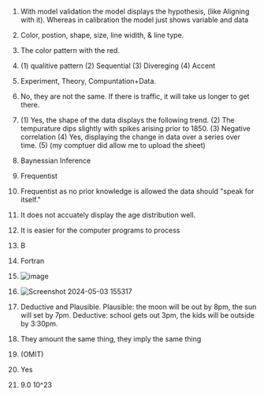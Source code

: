 1. With model validation the model displays the hypothesis, (like Aligning with it). Whereas in calibration the model just shows variable and data
2. Color, postion, shape, size, line widith, & line type.
3. The color pattern with the red.
4. (1) qualitive pattern
   (2) Sequential 
   (3) Divereging 
   (4) Accent
5. Experiment, Theory, Compuntation+Data.
6. No, they are not the same. If there is traffic, it will take us longer to get there.
7. (1) Yes, the shape of the data displays the following trend.
   (2) The tempurature dips slightly with spikes arising prior to 1850.
   (3) Negative correlation
   (4) Yes, displaying the change in data over a series over time.
   (5) (my comptuer did allow me to upload the sheet)
8. Baynessian Inference   
9. Frequentist 
10. Frequentist as no prior knowledge is allowed the data should "speak for itself."
11. It does not accuately display the age distribution well.
12. It is easier for the computer programs to process 
13. B
14. Fortran
15. ![image](https://github.com/MalykaMabom205/IDS2024S/assets/91574091/873eb995-cf08-4903-bd3b-a6992aa33ff9)    

16. ![Screenshot 2024-05-03 155317](https://github.com/MalykaMabom205/IDS2024S/assets/91574091/99beda46-87ce-4d20-8608-f9b23be949ce)  

17. Deductive and Plausible. Plausible: the moon will be out by 8pm, the sun will set by 7pm. Deductive: school gets out 3pm,
the kids will be outside by 3:30pm.
18. They amount the same thing, they imply the same thing
19. (OMIT)
20. Yes
21. 9.0 10^23
   
